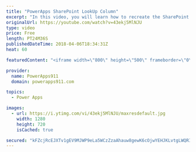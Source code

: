 ```yaml
---
title: "PowerApps SharePoint LookUp Column"
excerpt: "In this video, you will learn how to recreate the SharePoint LookUp column functionality that you want instead of using the mean SharePoint look up column that is built in. Lots of fun in this video.  For PowerApps Consulting check out https://www.PowerApps911.com"
originalUrl: https://youtube.com/watch?v=43ekj5MlNJU
type: video
price: Free
length: PT24M36S
publishedDateTime: 2018-04-06T18:34:31Z
heat: 60

featuredContent: "<iframe width=\"800\" height=\"500\" frameborder=\"0\" src=\"https://www.youtube.com/embed/43ekj5MlNJU\" allow=\"accelerometer; autoplay; encrypted-media; gyroscope; picture-in-picture\" allowfullscreen></iframe>"

provider:
  name: PowerApps911
  domain: powerapps911.com

topics:
  - Power Apps

images:
  - url: https://i.ytimg.com/vi/43ekj5MlNJU/maxresdefault.jpg
    width: 1280
    height: 720
    isCached: true

secured: "kFZcjRcEJXTv1gEV9MJWP9eLa5WCzZzaAhauw8gewK6cOjwYEHJKLvtgLWQRI0zmPU6H5Q6D2QSsdZdBcLhQyrrRkkH/EtxJ1zv+W0zqX1oYiCjx/GANb4nmIz1GfxQm8mdHjisZ/St3bReAkzaic9tM9fAgR/xIX+j53gVve0x9j743yAgmEmOCRTh0uCO+aWDEJNZzfhHlm05O1a3g2s5b+QD3uTfBRJTJdDobcl4D7Kw0EbHU5nLKtKa5l/DPGnrCzts7l2RMJsJwjiaz2XhVOiHsY1MPdkTeAHrA5EheigN/edhcYLU43Cuwo11AvpOObwcJkwIjomaxdY5URcgCwFXRVBMxoVsD4vy7ruQ4bGJox2cSNGRq+/l2g0QkmX0UIS+culBxu7UA+qUVBAIoDUe7ytL5BPQjH5WxqmY=;DZerGZUzopkNav78nVkx1A=="
---
```


